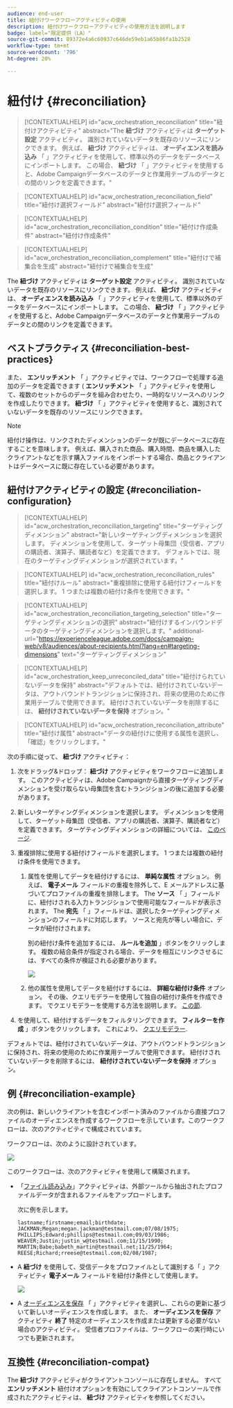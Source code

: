 ```yaml
---
audience: end-user
title: 紐付けワークフローアクティビティの使用
description: 紐付けワークフローアクティビティの使用方法を説明します
badge: label="限定提供（LA）"
source-git-commit: 89372e4a6c60937c646de59eb1a65b86fa1b2528
workflow-type: tm+mt
source-wordcount: '796'
ht-degree: 20%

---
```


# 紐付け {#reconciliation}

>[!CONTEXTUALHELP]
>id="acw_orchestration_reconciliation"
>title="紐付けアクティビティ"
>abstract="The **紐づけ** アクティビティは **ターゲット設定** アクティビティ。 識別されていないデータを既存のリソースにリンクできます。 例えば、 **紐づけ** アクティビティは、 **オーディエンスを読み込み** 「 」アクティビティを使用して、標準以外のデータをデータベースにインポートします。 この場合、 **紐づけ** 「 」アクティビティを使用すると、Adobe Campaignデータベースのデータと作業用テーブルのデータとの間のリンクを定義できます。"


>[!CONTEXTUALHELP]
>id="acw_orchestration_reconciliation_field"
>title="紐付け選択フィールド"
>abstract="紐付け選択フィールド"


>[!CONTEXTUALHELP]
>id="acw_orchestration_reconciliation_condition"
>title="紐付け作成条件"
>abstract="紐付け作成条件"

>[!CONTEXTUALHELP]
>id="acw_orchestration_reconciliation_complement"
>title="紐付けで補集合を生成"
>abstract="紐付けで補集合を生成"



The **紐づけ** アクティビティは **ターゲット設定** アクティビティ。 識別されていないデータを既存のリソースにリンクできます。 例えば、 **紐づけ** アクティビティは、 **オーディエンスを読み込み** 「 」アクティビティを使用して、標準以外のデータをデータベースにインポートします。 この場合、 **紐づけ** 「 」アクティビティを使用すると、Adobe Campaignデータベースのデータと作業用テーブルのデータとの間のリンクを定義できます。


## ベストプラクティス {#reconciliation-best-practices}

また、 **エンリッチメント** 「 」アクティビティでは、ワークフローで処理する追加のデータを定義できます ( **エンリッチメント** 「 」アクティビティを使用して、複数のセットからのデータを組み合わせたり、一時的なリソースへのリンクを作成したりできます。 **紐づけ** 「 」アクティビティを使用すると、識別されていないデータを既存のリソースにリンクできます。

>[!NOTE]
>紐付け操作は、リンクされたディメンションのデータが既にデータベースに存在することを意味します。  例えば、購入された商品、購入時間、商品を購入したクライアントなどを示す購入ファイルをインポートする場合、商品とクライアントはデータベースに既に存在している必要があります。
>

## 紐付けアクティビティの設定 {#reconciliation-configuration}


>[!CONTEXTUALHELP]
>id="acw_orchestration_reconciliation_targeting"
>title="ターゲティングディメンション"
>abstract="新しいターゲティングディメンションを選択します。 ディメンションを使用して、ターゲット母集団（受信者、アプリの購読者、演算子、購読者など）を定義できます。 デフォルトでは、現在のターゲティングディメンションが選択されています。"

>[!CONTEXTUALHELP]
>id="acw_orchestration_reconciliation_rules"
>title="紐付けルール"
>abstract="重複排除に使用する紐付けフィールドを選択します。 1 つまたは複数の紐付け条件を使用できます。"

>[!CONTEXTUALHELP]
>id="acw_orchestration_reconciliation_targeting_selection"
>title="ターゲティングディメンションの選択"
>abstract="紐付けするインバウンドデータのターゲティングディメンションを選択します。"
>additional-url="https://experienceleague.adobe.com/docs/campaign-web/v8/audiences/about-recipients.html?lang=en#targeting-dimensions" text="ターゲティングディメンション"

>[!CONTEXTUALHELP]
>id="acw_orchestration_keep_unreconciled_data"
>title="紐付けられていないデータを保持"
>abstract="デフォルトでは、紐付けされていないデータは、アウトバウンドトランジションに保持され、将来の使用のために作業用テーブルで使用できます。 紐付けされていないデータを削除するには、 **紐付けされていないデータを保持** オプション。"


>[!CONTEXTUALHELP]
>id="acw_orchestration_reconciliation_attribute"
>title="紐付け属性"
>abstract="データの紐付けに使用する属性を選択し、「確認」をクリックします。"

次の手順に従って、 **紐づけ** アクティビティ：

1. 次をドラッグ&amp;ドロップ： **紐づけ** アクティビティをワークフローに追加します。 このアクティビティは、Adobe Campaignから直接ターゲティングディメンションを受け取らない母集団を含むトランジションの後に追加する必要があります。

1. 新しいターゲティングディメンションを選択します。 ディメンションを使用して、ターゲット母集団（受信者、アプリの購読者、演算子、購読者など）を定義できます。 ターゲティングディメンションの詳細については、 [このページ](../../audience/about-recipients.md#targeting-dimensions).

1. 重複排除に使用する紐付けフィールドを選択します。 1 つまたは複数の紐付け条件を使用できます。

   1. 属性を使用してデータを紐付けするには、 **単純な属性** オプション。 例えば、 **電子メール** フィールドの重複を除外して、E メールアドレスに基づいてプロファイルの重複を排除します。 The **ソース** 「 」フィールドに、紐付けされる入力トランジションで使用可能なフィールドが表示されます。 The **宛先** 「 」フィールドは、選択したターゲティングディメンションのフィールドに対応します。 ソースと宛先が等しい場合に、データが紐付けされます。

      別の紐付け条件を追加するには、 **ルールを追加** 」ボタンをクリックします。 複数の結合条件が指定される場合、データを相互にリンクさせるには、すべての条件が検証される必要があります。

      ![](../assets/workflow-reconciliation-criteria.png)

   1. 他の属性を使用してデータを紐付けするには、 **詳細な紐付け条件** オプション。 その後、クエリモデラーを使用して独自の紐付け条件を作成できます。 でクエリモデラーを使用する方法を説明します。 [この節](../../query/query-modeler-overview.md).

1. を使用して、紐付けするデータをフィルタリングできます。 **フィルターを作成** 」ボタンをクリックします。 これにより、 [クエリモデラー](../../query/query-modeler-overview.md).

デフォルトでは、紐付けされていないデータは、アウトバウンドトランジションに保持され、将来の使用のために作業用テーブルで使用できます。 紐付けされていないデータを削除するには、 **紐付けされていないデータを保持** オプション。

## 例 {#reconciliation-example}

次の例は、新しいクライアントを含むインポート済みのファイルから直接プロファイルのオーディエンスを作成するワークフローを示しています。このワークフローは、次のアクティビティで構成されています。

ワークフローは、次のように設計されています。

![](../assets/workflow-reconciliation-sample-1.0.png)


このワークフローは、次のアクティビティを使用して構築されます。

* 「[ファイル読み込み](load-file.md)」アクティビティは、外部ツールから抽出されたプロファイルデータが含まれるファイルをアップロードします。

  次に例を示します。

  ```
  lastname;firstname;email;birthdate;
  JACKMAN;Megan;megan.jackman@testmail.com;07/08/1975;
  PHILLIPS;Edward;phillips@testmail.com;09/03/1986;
  WEAVER;Justin;justin_w@testmail.com;11/15/1990;
  MARTIN;Babe;babeth_martin@testmail.net;11/25/1964;
  REESE;Richard;rreese@testmail.com;02/08/1987;
  ```

* A **紐づけ** を使用して、受信データをプロファイルとして識別する「 」アクティビティ **電子メール** フィールドを紐付け条件として使用します。

  ![](../assets/workflow-reconciliation-sample-1.1.png)

* A [オーディエンスを保存](save-audience.md) 「 」アクティビティを選択し、これらの更新に基づいて新しいオーディエンスを作成します。 また、 **オーディエンスを保存** アクティビティ **終了** 特定のオーディエンスを作成または更新する必要がない場合のアクティビティ。 受信者プロファイルは、ワークフローの実行時にいつでも更新されます。


## 互換性 {#reconciliation-compat}

The **紐づけ** アクティビティがクライアントコンソールに存在しません。 すべて **エンリッチメント** 紐付けオプションを有効にしてクライアントコンソールで作成されたアクティビティは、 **紐づけ** アクティビティを参照してください。

